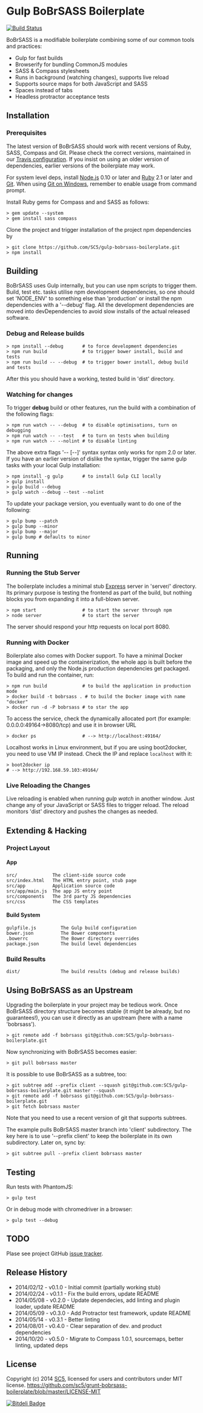# Gulp BoBrSASS Boilerplate
[![Build Status](https://travis-ci.org/SC5/gulp-bobrsass-boilerplate.png?branch=angularjs)](https://travis-ci.org/SC5/gulp-bobrsass-boilerplate.png?branch=master)

BoBrSASS is a modifiable boilerplate combining some of our common tools and
practices:
* Gulp for fast builds
* Browserify for bundling CommonJS modules
* SASS & Compass stylesheets
* Runs in background (watching changes), supports live reload
* Supports source maps for both JavaScript and SASS
* Spaces instead of tabs
* Headless protractor acceptance tests

## Installation

### Prerequisites

The latest version of BoBrSASS should work with recent versions of Ruby, SASS,
Compass and Git. Please check the correct versions, maintained in our
[Travis configuration](https://github.com/SC5/gulp-bobrsass-boilerplate/blob/master/.travis.yml).
If you insist on using an older version of dependencies, earlier versions of
the boilerplate may work.

For system level deps, install [Node.js](http://www.nodejs.org/) 0.10 or
later and [Ruby](https://www.ruby-lang.org/en/downloads/) 2.1 or later and
[Git](http://git-scm.com/). When using
[Git on Windows](http://msysgit.github.io/), remember to enable usage from
command prompt.

Install Ruby gems for Compass and and SASS as follows:

    > gem update --system
    > gem install sass compass

Clone the project and trigger installation of the project npm dependencies by

    > git clone https://github.com/SC5/gulp-bobrsass-boilerplate.git
    > npm install

## Building

BoBrSASS uses Gulp internally, but you can use npm scripts to trigger them.
Build, test etc. tasks utilise npm development dependencies, so one should
set 'NODE_ENV' to something else than 'production' or install the npm
dependencies with a '--debug' flag. All the development dependencies are moved
into devDependencies to avoid slow installs of the actual released software.

### Debug and Release builds

    > npm install --debug       # to force development dependencies
    > npm run build             # to trigger bower install, build and tests
    > npm run build -- --debug  # to trigger bower install, debug build and tests

After this you should have a working, tested build in 'dist' directory.

### Watching for changes

To trigger **debug** build or other features, run the build with a combination
of the following flags:

    > npm run watch -- --debug  # to disable optimisations, turn on debugging
    > npm run watch -- --test   # to turn on tests when building
    > npm run watch -- --nolint # to disable linting

The above extra flags '-- [--<flag>]' syntax syntax only works for npm 2.0 or
later. If you have an earlier version of dislike the syntax, trigger the same
gulp tasks with your local Gulp installation:

    > npm install -g gulp       # to install Gulp CLI locally
    > gulp install
    > gulp build --debug
    > gulp watch --debug --test --nolint

To update your package version, you eventually want to do one of the following:

    > gulp bump --patch
    > gulp bump --minor
    > gulp bump --major
    > gulp bump # defaults to minor

## Running

### Running the Stub Server

The boilerplate includes a minimal stub [Express](http://expressjs.com/) server
in 'server/' directory. Its primary purpose is testing the frontend as part of
the build, but nothing blocks you from expanding it into a full-blown server.

    > npm start                 # to start the server through npm
    > node server               # to start the server

The server should respond your http requests on local port 8080.

### Running with Docker

Boilerplate also comes with Docker support. To have a minimal Docker image and
speed up the containerization, the whole app is built before the packaging, and
only the Node.js production dependencies get packaged. To build and run the
container, run:

    > npm run build             # to build the application in production mode
    > docker build -t bobrsass . # to build the Docker image with name "docker"
    > docker run -d -P bobrsass # to star the app

To access the service, check the dynamically allocated port
(for example: 0.0.0.0:49164->8080/tcp) and use it in browser URL

    > docker ps                 # --> http://localhost:49164/

Localhost works in Linux environment, but if you are using boot2docker, you need to use VM IP
instead. Check the IP and replace `localhost` with it:

    > boot2docker ip
    # --> http://192.168.59.103:49164/

### Live Reloading the Changes

Live reloading is enabled when running *gulp watch* in another window. Just
change any of your JavaScript or SASS files to trigger reload. The reload
monitors 'dist' directory and pushes the changes as needed.

##  Extending & Hacking

###  Project Layout

#### App

    src/             The client-side source code
    src/index.html   The HTML entry point, stub page
    src/app          Application source code
    src/app/main.js  The app JS entry point
    src/components   The 3rd party JS dependencies
    src/css          The CSS templates


####  Build System

    gulpfile.js         The Gulp build configuration
    bower.json          The Bower components
    .bowerrc            The Bower directory overrides
    package.json        The build level dependencies

### Build Results

    dist/               The build results (debug and release builds)

## Using BoBrSASS as an Upstream

Upgrading the boilerplate in your project may be tedious work. Once BoBrSASS
directory structure becomes stable (it might be already, but no guarantees!),
you can use it directly as an upstream (here with a name 'bobrsass').

    > git remote add -f bobrsass git@github.com:SC5/gulp-bobrsass-boilerplate.git

Now synchronizing with BoBrSASS becomes easier:

    > git pull bobrsass master

It is possible to use BoBrSASS as a subtree, too:

    > git subtree add --prefix client --squash git@github.com:SC5/gulp-bobrsass-boilerplate.git master --squash
    > git remote add -f bobrsass git@github.com:SC5/gulp-bobrsass-boilerplate.git
    > git fetch bobrsass master

Note that you need to use a recent version of git that supports subtrees.

The example pulls BoBrSASS master branch into 'client' subdirectory. The key here is to use
'--prefix client' to keep the boilerplate in its own subdirectory. Later on, sync by:

    > git subtree pull --prefix client bobrsass master

## Testing

Run tests with PhantomJS:

    > gulp test

Or in debug mode with chromedriver in a browser:

    > gulp test --debug

## TODO

Plase see project GitHub [issue tracker](https://github.com/SC5/gulp-bobrsass-boilerplate/issues).

## Release History

* 2014/02/12 - v0.1.0 - Initial commit (partially working stub)
* 2014/02/24 - v0.1.1 - Fix the build errors, update README
* 2014/05/08 - v0.2.0 - Update dependecies, add linting and plugin loader, update README
* 2014/05/09 - v0.3.0 - Add Protractor test framework, update README
* 2014/05/14 - v0.3.1 - Better linting
* 2014/08/01 - v0.4.0 - Clear separation of dev. and product dependencies
* 2014/10/20 - v0.5.0 - Migrate to Compass 1.0.1, sourcemaps, better linting, updated deps

## License

Copyright (c) 2014 [SC5](http://sc5.io/), licensed for users and contributors under MIT license.
https://github.com/sc5/grunt-bobrsass-boilerplate/blob/master/LICENSE-MIT


[![Bitdeli Badge](https://d2weczhvl823v0.cloudfront.net/SC5/gulp-bobrsass-boilerplate/trend.png)](https://bitdeli.com/free "Bitdeli Badge")
